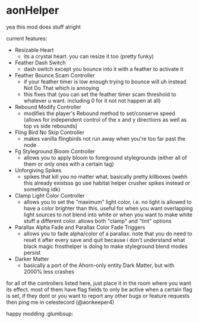 # aonHelper

yea this mod does stuff alright

current features:

- Resizable Heart
  - its a crystal heart. you can resize it too (pretty funky)
- Feather Dash Switch
  - dash switch except you bounce into it with a feather to activate it
- Feather Bounce Scam Controller
  - if your feather timer is low enough trying to bounce will uh instead Not Do That which is annoying
  - this fixes that (you can set the feather timer scam threshold to whatever u want. including 0 for it not not happen at all)
- Rebound Modify Controller
  - modifies the player's Rebound method to set/conserve speed (allows for independent control of the x and y directions as well as top vs side rebounds)
- Fling Bird No Skip Controller
  - makes vanilla flingbirds not run away when you're too far past the node
- Fg Styleground Bloom Controller
  - allows you to apply bloom to foreground stylegrounds (either all of them or only ones with a certain tag)
- Unforgiving Spikes
  - spikes that kill you no matter what. basically pretty killboxes (wehh this already existsss go use habitat helper crusher spikes instead or something idk)
- Clamp Light Color Controller
  - allows you to set the "maximum" light color, i.e. no light is allowed to have a color brighter than this. useful for when you want overlapping light sources to not blend into white or when you want to make white stuff a different color. allows both "clamp" and "tint" options
- Parallax Alpha Fade and Parallax Color Fade Triggers
  - allows you to fade alpha/color of a parallax. note that you do need to reset it after every save and quit because i don't understand what black magic frosthelper is doing to make styleground blend modes persist
- Darker Matter
  - basically a port of the Ahorn-only entity Dark Matter, but with 2000% less crashes

for all of the controllers listed here, just place it in the room where you want its effect. most of them have flag fields to only be active when a certain flag is set, if they dont or you want to report any other bugs or feature requests then ping me in celestecord (@aonkeeper4)

happy modding :glumbsup:

